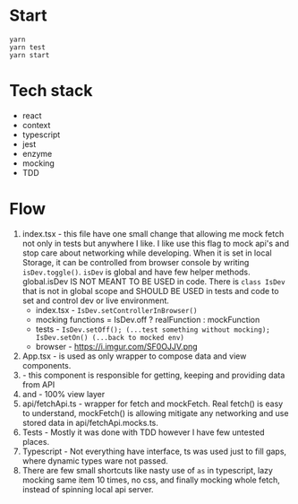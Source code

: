 # Start

```
yarn
yarn test
yarn start
```

# Tech stack

* react
* context
* typescript
* jest
* enzyme
* mocking
* TDD

# Flow

1. index.tsx - this file have one small change that allowing me mock fetch not only in tests but anywhere I like.
    I like use this flag to mock api's and stop care about networking while developing.
    When it is set in local Storage, it can be controlled from browser console by writing `isDev.toggle()`.
    `isDev` is global and have few helper methods. global.isDev IS NOT MEANT TO BE USED in code. 
    There is `class IsDev` that is not in global scope and SHOULD BE USED in tests and code to set and control dev or
    live environment.
      * index.tsx - `IsDev.setControllerInBrowser()`
      * mocking functions = IsDev.off ? realFunction : mockFunction
      * tests - `IsDev.setOff(); (...test something without mocking); IsDev.setOn() (...back to mocked env)`
      * browser - https://i.imgur.com/SF0OJJV.png
2. App.tsx - is used as only wrapper to compose data and view components. 
3. <TopStoriesContextProvider> - this component is responsible for getting, keeping and providing data from API
4. <TopStoriesComponent> and <FakeEmptyComponent> - 100% view layer
5. api/fetchApi.ts - wrapper for fetch and mockFetch. Real fetch() is easy to understand, mockFetch() is allowing
    mitigate any networking and use stored data in api/fetchApi.mocks.ts.
6. Tests - Mostly it was done with TDD however I have few untested places.
7. Typescript - Not everything have interface, ts was used just to fill gaps, where dynamic types ware not passed.
8. There are few small shortcuts like nasty use of `as` in typescript, lazy mocking same item 10 times, no css,
    and finally mocking whole fetch, instead of spinning local api server.
